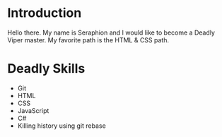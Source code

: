 Introduction
============
Hello there. My name is Seraphion and I would like to become a Deadly Viper master. My favorite path is the HTML & CSS path.

Deadly Skills
=============
* Git
* HTML
* CSS
* JavaScript
* C#
* Killing history using git rebase

